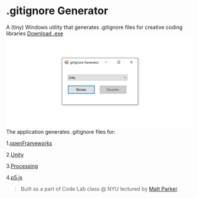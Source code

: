 # .gitignore Generator
A (tiny) Windows utility that generates .gitignore files for creative coding libraries
[Download .exe](https://drive.google.com/file/d/0B2Q7JcVqgf27b1lGSkhScE52eUU/view?usp=sharing)
![alt text](https://github.com/juniorxsound/.gitignore-generator/blob/master/gitignore_capture.jpg "screen capture")
The application generates .gitignore files for:

1.[openFrameworks](https://github.com/openframeworks/openFrameworks)

2.[Unity](https://unity3d.com/)

3.[Processing](https://github.com/processing/processing)

4.[p5.js](https://github.com/processing/p5.js)



> Built as a part of Code Lab class @ NYU lectured by [Matt Parker](https://github.com/madparker).

